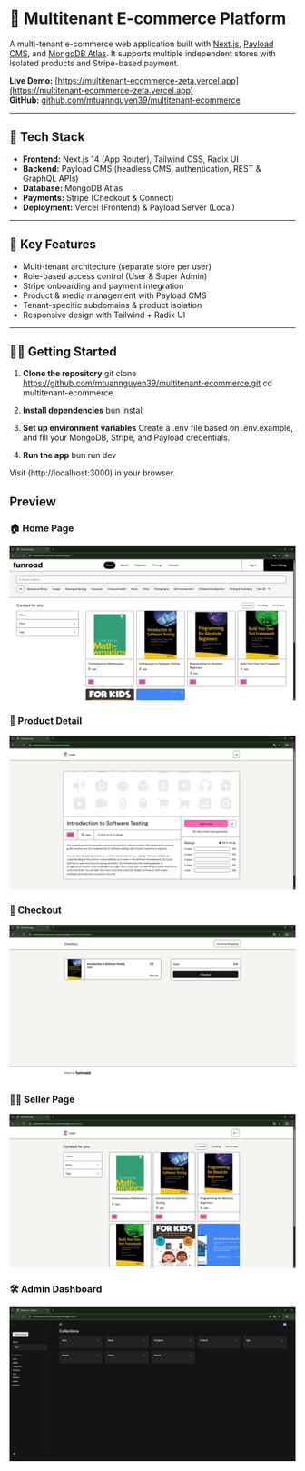 # 🛒 Multitenant E-commerce Platform

A multi-tenant e-commerce web application built with [Next.js](https://nextjs.org), [Payload CMS](https://payloadcms.com), and [MongoDB Atlas](https://www.mongodb.com/cloud/atlas). It supports multiple independent stores with isolated products and Stripe-based payment.

**Live Demo:** [https://multitenant-ecommerce-zeta.vercel.app](https://multitenant-ecommerce-zeta.vercel.app)  
**GitHub:** [github.com/mtuannguyen39/multitenant-ecommerce](https://github.com/mtuannguyen39/multitenant-ecommerce)

---

## 🚀 Tech Stack

- **Frontend:** Next.js 14 (App Router), Tailwind CSS, Radix UI
- **Backend:** Payload CMS (headless CMS, authentication, REST & GraphQL APIs)
- **Database:** MongoDB Atlas
- **Payments:** Stripe (Checkout & Connect)
- **Deployment:** Vercel (Frontend) & Payload Server (Local)

---

## 🔑 Key Features

- Multi-tenant architecture (separate store per user)
- Role-based access control (User & Super Admin)
- Stripe onboarding and payment integration
- Product & media management with Payload CMS
- Tenant-specific subdomains & product isolation
- Responsive design with Tailwind + Radix UI

---

## 🧑‍💻 Getting Started

1. **Clone the repository**
git clone https://github.com/mtuannguyen39/multitenant-ecommerce.git
cd multitenant-ecommerce


2. **Install dependencies**
bun install

3. **Set up environment variables**
Create a .env file based on .env.example, and fill your MongoDB, Stripe, and Payload credentials.

4. **Run the app**
bun run dev

Visit (http://localhost:3000) in your browser.

## Preview
### 🏠 Home Page
![Home Page Preview](/public/home.png)

### 📘 Product Detail
![Product Detail Preview](/public/detail.png)

### 🛒 Checkout
![Checkout Preview](/public/checkout.png)

### 🧑‍💼 Seller Page
![Tenant Page Preview](/public/tenant.png)

### 🛠 Admin Dashboard
![Admin Dashboard Preview](/public/admin.png)
